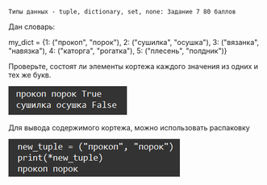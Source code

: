     Типы данных - tuple, dictionary, set, none: Задание 7 80 баллов
Дан словарь:

my_dict = {1: ("прокоп", "порок"), 2: ("сушилка", "осушка"),
3: ("вязанка", "навязка"), 4: ("каторга", "рогатка"),
5: ("плесень", "полдник")}

Проверьте, состоят ли элементы кортежа каждого значения из одних и тех же букв.

![img.png](img.png)

Для вывода содержимого кортежа, можно использовать распаковку

![img_1.png](img_1.png)